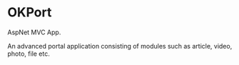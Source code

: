 # OKPort
AspNet MVC App.

An advanced portal application consisting of modules such as article, video, photo, file etc.